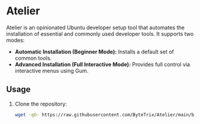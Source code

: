 # Atelier

Atelier is an opinionated Ubuntu developer setup tool that automates the installation of essential and commonly used developer tools. It supports two modes:

- **Automatic Installation (Beginner Mode):** Installs a default set of common tools.
- **Advanced Installation (Full Interactive Mode):** Provides full control via interactive menus using Gum.

## Usage

1. Clone the repository:
   ```bash
   wget -qO- https://raw.githubusercontent.com/ByteTrix/Atelier/main/boot.sh | sudo bash
